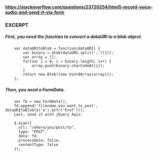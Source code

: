 #### https://stackoverflow.com/questions/23720254/html5-record-voice-audio-and-send-it-via-form
### EXCERPT

##### First, you need the function to convert a dataURI to a blob object.

        var dataURItoBlob = function(dataURI) {
            var binary = atob(dataURI.split(',')[1]);
            var array = [];
            for(var i = 0; i < binary.length; i++) {
                array.push(binary.charCodeAt(i));
            }
            return new Blob([new Uint8Array(array)]);
        };
##### Then, you need a FormData.

        var fd = new FormData();
        fd.append('filename_you_want_to_post', dataURItoBlob($('a').attr('href')));
        Last, send it with jQuery Aajx:

        $.ajax({
          url: "/where/you/post/to",
          type: "POST",
          data: fd,
          processData: false,
          contentType: false
        });


